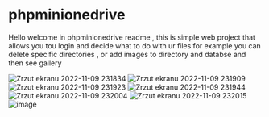 # phpminionedrive

Hello welcome in phpminionedrive readme , this is simple web project that allows you tou login and decide what to do with ur files
for example you can delete specific directories , or add images to directory and databse and then see gallery 


![Zrzut ekranu 2022-11-09 231834](https://user-images.githubusercontent.com/92225516/200954591-545cae04-3bdd-40d4-87c3-06dbf1428d8c.png)
![Zrzut ekranu 2022-11-09 231909](https://user-images.githubusercontent.com/92225516/200954604-c79dac93-d5f7-4f10-82dc-1d0556752a54.png)
![Zrzut ekranu 2022-11-09 231923](https://user-images.githubusercontent.com/92225516/200954609-046fc00e-236a-48e3-a265-d55a74d8eb24.png)
![Zrzut ekranu 2022-11-09 231944](https://user-images.githubusercontent.com/92225516/200954619-823a3605-f0f9-47cc-bd7f-fbe06d8cc609.png)
![Zrzut ekranu 2022-11-09 232004](https://user-images.githubusercontent.com/92225516/200954628-7e427445-8575-4856-8495-6c810ff70da2.png)
![Zrzut ekranu 2022-11-09 232015](https://user-images.githubusercontent.com/92225516/200954642-ac8b84fc-992c-409e-9e32-fa1caee00915.png)
![image](https://user-images.githubusercontent.com/92225516/201546054-bc4a19c6-4e2f-4ad9-90ad-bf8d4e3256de.png)

